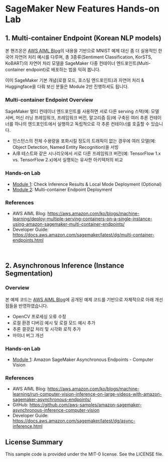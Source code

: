 # SageMaker New Features Hands-on Lab

## 1. Multi-container Endpoint (Korean NLP models)

본 핸즈온은 [AWS AIML Blog](https://aws.amazon.com/ko/blogs/machine-learning/deploy-multiple-serving-containers-on-a-single-instance-using-amazon-sagemaker-multi-container-endpoints/)의 내용을 기반으로 MNIST 예제 대신 좀 더 실용적인 한국어 자연어 처리 예시를 다루며, 총 3종류(Sentiment Classification, KorSTS, KoBART)의 자연어 처리 모델을 SageMaker 다중 컨테이너 엔드포인트(Multi-container endpoint)로 배포하는 법을 익혀 봅니다.

이미 SageMaker 기본 개념(로컬 모드, 호스팅 엔드포인트)과 자연어 처리 & Huggingface을 다뤄 보신 분들은 Module 2만 진행하셔도 됩니다.

### Multi-container Endpoint Overview
SageMaker 멀티 컨테이너 엔드포인트를 사용하면 서로 다른 serving 스택(예: 모델 서버, 머신 러닝 프레임워크, 프레임워크 버전, 알고리즘 등)에 구축된 여러 추론 컨테이너를 하나의 엔드포인트에서 실행하고 독립적으로 각 추론 컨테이너를 호출할 수 있습니다. 

- 인스턴스의 전체 수용량을 포화시킬 정도의 트래픽이 없는 경우에 여러 모델(예: Object Detection, Named Entity Recognition)을 서빙
- A/B 테스트와 같은 시나리오에서 서로 다른 프레임워크 버전(예: TensorFlow 1.x vs. TensorFlow 2.x)에서 실행되는 유사한 아키텍처의 비교

### Hands-on Lab
- [Module 1](multi-container-endpoint/1_local_endpoint.ipynb): Check Inference Results & Local Mode Deployment (Optional) 
- [Module 2](multi-container-endpoint/2_multi-container-endpoint.ipynb): Multi-container Endpoint Deployment

### References
- AWS AIML Blog: https://aws.amazon.com/ko/blogs/machine-learning/deploy-multiple-serving-containers-on-a-single-instance-using-amazon-sagemaker-multi-container-endpoints/
- Developer Guide: https://docs.aws.amazon.com/sagemaker/latest/dg/multi-container-endpoints.html
  
<br>  

## 2. Asynchronous Inference (Instance Segmentation)

### Overview
본 예제 코드는 [AWS AIML Blog](https://aws.amazon.com/ko/blogs/machine-learning/run-computer-vision-inference-on-large-videos-with-amazon-sagemaker-asynchronous-endpoints/)에 공개된 예제 코드를 기반으로 자체적으로 아래 개선점들을 반영하였습니다.

- OpenCV 프로세싱 오류 수정
- 로컬 환경 디버깅 예시 및 로컬 모드 예시 추가
- 추론 결괏값 처리 및 시각화 로직 추가
- 마이너 버그 개선

### Hands-on Lab
- [Module 1](async-inference-cv.ipynb/async-inference-cv.ipynb.ipynb): Amazon SageMaker Asynchronous Endpoints - Computer Vision

### References

- AWS AIML Blog: https://aws.amazon.com/ko/blogs/machine-learning/run-computer-vision-inference-on-large-videos-with-amazon-sagemaker-asynchronous-endpoints/
- GitHub: https://github.com/aws-samples/amazon-sagemaker-asynchronous-inference-computer-vision
- Developer Guide: https://docs.aws.amazon.com/sagemaker/latest/dg/async-inference.html

## License Summary

This sample code is provided under the MIT-0 license. See the LICENSE file.